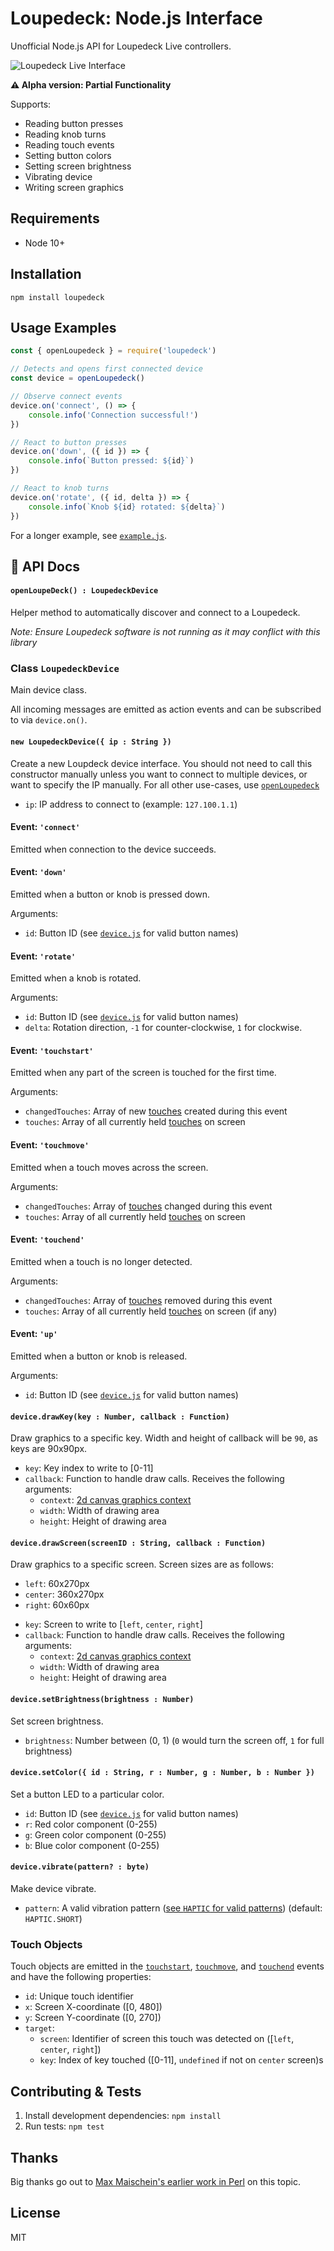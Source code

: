 Loupedeck: Node.js Interface
============================

Unofficial Node.js API for Loupedeck Live controllers.

![Loupedeck Live Interface](https://github.com/foxxyz/loupedeck/blob/master/docs/device-front-small.png?raw=true)

**⚠️ Alpha version: Partial Functionality**

Supports:

 * Reading button presses
 * Reading knob turns
 * Reading touch events
 * Setting button colors
 * Setting screen brightness
 * Vibrating device
 * Writing screen graphics

Requirements
------------

 * Node 10+

Installation
------------

```shell
npm install loupedeck
```

Usage Examples
--------------

```javascript
const { openLoupedeck } = require('loupedeck')

// Detects and opens first connected device
const device = openLoupedeck()

// Observe connect events
device.on('connect', () => {
    console.info('Connection successful!')
})

// React to button presses
device.on('down', ({ id }) => {
    console.info(`Button pressed: ${id}`)
})

// React to knob turns
device.on('rotate', ({ id, delta }) => {
    console.info(`Knob ${id} rotated: ${delta}`)
})
```

For a longer example, see [`example.js`](/example.js).

📝 API Docs
-----------

#### `openLoupeDeck() : LoupedeckDevice`

Helper method to automatically discover and connect to a Loupedeck.

_Note: Ensure Loupedeck software is not running as it may conflict with this library_

### Class `LoupedeckDevice`

Main device class.

All incoming messages are emitted as action events and can be subscribed to via `device.on()`.

#### `new LoupedeckDevice({ ip : String })`

Create a new Loupdeck device interface. You should not need to call this constructor manually unless you want to connect to multiple devices, or want to specify the IP manually. For all other use-cases, use [`openLoupedeck`](#openloupedeck--loupedeckdevice)

 - `ip`: IP address to connect to (example: `127.100.1.1`)

#### Event: `'connect'`

Emitted when connection to the device succeeds.

#### Event: `'down'`

Emitted when a button or knob is pressed down.

Arguments:
 - `id`: Button ID (see [`device.js`](https://github.com/foxxyz/loupedeck/blob/master/device.js#L5) for valid button names)

#### Event: `'rotate'`

Emitted when a knob is rotated.

Arguments:
 - `id`: Button ID (see [`device.js`](https://github.com/foxxyz/loupedeck/blob/master/device.js#L5) for valid button names)
 - `delta`: Rotation direction, `-1` for counter-clockwise, `1` for clockwise.

#### Event: `'touchstart'`

Emitted when any part of the screen is touched for the first time.

Arguments:
 - `changedTouches`: Array of new [touches](#touch-objects) created during this event
 - `touches`: Array of all currently held [touches](#touch-objects) on screen

#### Event: `'touchmove'`

Emitted when a touch moves across the screen.

Arguments:
 - `changedTouches`: Array of [touches](#touch-objects) changed during this event
 - `touches`: Array of all currently held [touches](#touch-objects) on screen

#### Event: `'touchend'`

Emitted when a touch is no longer detected.

Arguments:
 - `changedTouches`: Array of [touches](#touch-objects) removed during this event
 - `touches`: Array of all currently held [touches](#touch-objects) on screen (if any)

#### Event: `'up'`

Emitted when a button or knob is released.

Arguments:
 - `id`: Button ID (see [`device.js`](https://github.com/foxxyz/loupedeck/blob/master/device.js#L5) for valid button names)

#### `device.drawKey(key : Number, callback : Function)`

Draw graphics to a specific key. Width and height of callback will be `90`, as keys are 90x90px.

 - `key`: Key index to write to [0-11]
 - `callback`: Function to handle draw calls. Receives the following arguments:
     + `context`: [2d canvas graphics context](https://developer.mozilla.org/en-US/docs/Web/API/CanvasRenderingContext2D)
     + `width`: Width of drawing area
     + `height`: Height of drawing area

#### `device.drawScreen(screenID : String, callback : Function)`

Draw graphics to a specific screen. Screen sizes are as follows:

 * `left`: 60x270px
 * `center`: 360x270px
 * `right`: 60x60px

 - `key`: Screen to write to [`left`, `center`, `right`]
 - `callback`: Function to handle draw calls. Receives the following arguments:
     + `context`: [2d canvas graphics context](https://developer.mozilla.org/en-US/docs/Web/API/CanvasRenderingContext2D)
     + `width`: Width of drawing area
     + `height`: Height of drawing area

#### `device.setBrightness(brightness : Number)`

Set screen brightness.

 - `brightness`: Number between (0, 1) (`0` would turn the screen off, `1` for full brightness)

#### `device.setColor({ id : String, r : Number, g : Number, b : Number })`

Set a button LED to a particular color.

 - `id`: Button ID (see [`device.js`](https://github.com/foxxyz/loupedeck/blob/master/device.js#L5) for valid button names)
 - `r`: Red color component (0-255)
 - `g`: Green color component (0-255)
 - `b`: Blue color component (0-255)

#### `device.vibrate(pattern? : byte)`

Make device vibrate.

 - `pattern`: A valid vibration pattern ([see `HAPTIC` for valid patterns](https://github.com/foxxyz/loupedeck/blob/master/device.js#L37)) (default: `HAPTIC.SHORT`)

### Touch Objects

Touch objects are emitted in the [`touchstart`](#event-touchstart), [`touchmove`](#event-touchmove), and [`touchend`](#event-touchend) events and have the following properties:

 + `id`: Unique touch identifier
 + `x`: Screen X-coordinate ([0, 480])
 + `y`: Screen Y-coordinate ([0, 270])
 + `target`:
     * `screen`: Identifier of screen this touch was detected on ([`left`, `center`, `right`])
     * `key`: Index of key touched ([0-11], `undefined` if not on `center` screen)s

Contributing & Tests
--------------------

1. Install development dependencies: `npm install`
2. Run tests: `npm test`

Thanks
------

Big thanks go out to [Max Maischein's earlier work in Perl](https://github.com/Corion/HID-LoupedeckCT) on this topic.

License
-------

MIT
